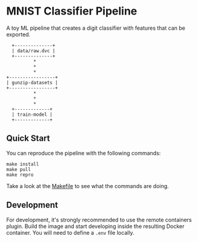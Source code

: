 # MNIST Classifier Pipeline
A toy ML pipeline that creates a digit classifier with features that can be exported.

```
  +--------------+
  | data/raw.dvc |
  +--------------+
          *
          *
          *
+-----------------+
| gunzip-datasets |
+-----------------+
          *
          *
          *
  +-------------+
  | train-model |
  +-------------+
```

## Quick Start

You can reproduce the pipeline with the following commands:

```
make install
make pull
make repro
```

Take a look at the [Makefile](./Makefile) to see what the commands are doing.

## Development

For development, it's strongly recommended to use the remote containers plugin. Build the image and start developing inside the resulting Docker container. You will need to define a `.env` file locally.
